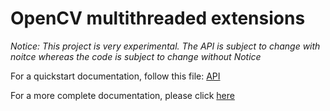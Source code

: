 # OpenCV multithreaded extensions

_Notice: This project is very experimental. The API is subject to change with
noitce whereas the code is subject to change without Notice_

For a quickstart documentation, follow this file: [API](API.md)

For a more complete documentation, please click
[here](https://ranjithshegde.gitlab.io/threadedfeatures)
